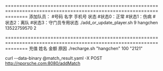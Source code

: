 ====================================================================================================================
添加队员：
#号码 名字 手机号 状态
#状态0：正常
#状态1：伤病
#状态2：离队
#状态3：守门员专用状态
./add_or_update_player.sh 9 hangchen 13522759570 2

====================================================================================================================
充值
姓名 金额 原因
./recharge.sh "hangchen" 100 "2121"

curl  --data-binary @match_result.yaml -X POST http://nporsche.com:8080/addMatch

